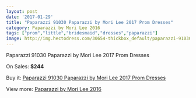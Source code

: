 ```yaml
---
layout: post
date: '2017-01-29'
title: "Paparazzi 91030 Paparazzi by Mori Lee 2017 Prom Dresses"
category: Paparazzi by Mori Lee 2016
tags: ["prom","little","bridesmaid","dresses","paparazzi"]
image: http://img.hectodress.com/30654-thickbox_default/paparazzi-91030-paparazzi-by-mori-lee-2012-prom-dresses.jpg
---
```

Paparazzi 91030 Paparazzi by Mori Lee 2017 Prom Dresses

On Sales: **$244**
<a href="https://www.hectodress.com/paparazzi-by-mori-lee-2013/14097-paparazzi-91030-paparazzi-by-mori-lee-2012-prom-dresses.html"><amp-img layout="responsive" width="600" height="600" src="//img.hectodress.com/30654-thickbox_default/paparazzi-91030-paparazzi-by-mori-lee-2012-prom-dresses.jpg" alt="Paparazzi 91030 Paparazzi by Mori Lee 2017 Prom Dresses 0" /></a>
<a href="https://www.hectodress.com/paparazzi-by-mori-lee-2013/14097-paparazzi-91030-paparazzi-by-mori-lee-2012-prom-dresses.html"><amp-img layout="responsive" width="600" height="600" src="//img.hectodress.com/30655-thickbox_default/paparazzi-91030-paparazzi-by-mori-lee-2012-prom-dresses.jpg" alt="Paparazzi 91030 Paparazzi by Mori Lee 2017 Prom Dresses 1" /></a>

Buy it: [Paparazzi 91030 Paparazzi by Mori Lee 2017 Prom Dresses](https://www.hectodress.com/paparazzi-by-mori-lee-2013/14097-paparazzi-91030-paparazzi-by-mori-lee-2012-prom-dresses.html "Paparazzi 91030 Paparazzi by Mori Lee 2017 Prom Dresses")

View more: [Paparazzi by Mori Lee 2016](https://www.hectodress.com/242-paparazzi-by-mori-lee-2013 "Paparazzi by Mori Lee 2016")